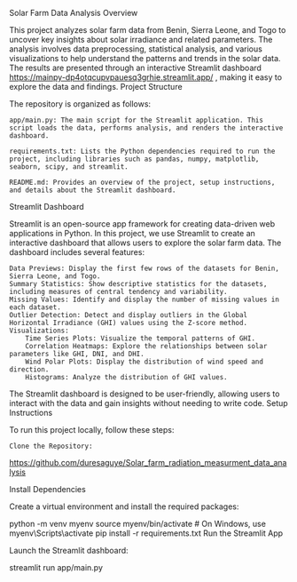 Solar Farm Data Analysis
Overview

This project analyzes solar farm data from Benin, Sierra Leone, and Togo to uncover key insights about solar irradiance and related parameters. The analysis involves data preprocessing, statistical analysis, and various visualizations to help understand the patterns and trends in the solar data. The results are presented through an interactive Streamlit dashboard https://mainpy-dp4otqcupvpauesq3grhie.streamlit.app/ , making it easy to explore the data and findings.
Project Structure

The repository is organized as follows:

   

    app/main.py: The main script for the Streamlit application. This script loads the data, performs analysis, and renders the interactive dashboard.

    requirements.txt: Lists the Python dependencies required to run the project, including libraries such as pandas, numpy, matplotlib, seaborn, scipy, and streamlit.

    README.md: Provides an overview of the project, setup instructions, and details about the Streamlit dashboard.

Streamlit Dashboard

Streamlit is an open-source app framework for creating data-driven web applications in Python. In this project, we use Streamlit to create an interactive dashboard that allows users to explore the solar farm data. The dashboard includes several features:

    Data Previews: Display the first few rows of the datasets for Benin, Sierra Leone, and Togo.
    Summary Statistics: Show descriptive statistics for the datasets, including measures of central tendency and variability.
    Missing Values: Identify and display the number of missing values in each dataset.
    Outlier Detection: Detect and display outliers in the Global Horizontal Irradiance (GHI) values using the Z-score method.
    Visualizations:
        Time Series Plots: Visualize the temporal patterns of GHI.
        Correlation Heatmaps: Explore the relationships between solar parameters like GHI, DNI, and DHI.
        Wind Polar Plots: Display the distribution of wind speed and direction.
        Histograms: Analyze the distribution of GHI values.

The Streamlit dashboard is designed to be user-friendly, allowing users to interact with the data and gain insights without needing to write code.
Setup Instructions

To run this project locally, follow these steps:

    Clone the Repository:

   https://github.com/duresaguye/Solar_farm_radiation_measurment_data_analysis
  

Install Dependencies

Create a virtual environment and install the required packages:

python -m venv myenv source myenv/bin/activate # On Windows, use myenv\Scripts\activate pip install -r requirements.txt
Run the Streamlit App

Launch the Streamlit dashboard:

streamlit run app/main.py

